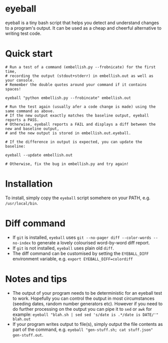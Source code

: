 # eyeball

eyeball is a tiny bash script that helps you detect and understand changes to a program's output. It can be used as a cheap and 
cheerful alternative to writing test code.

# Quick start

```
# Run a test of a command (embellish.py --frobnicate) for the first time, 
# recording the output (stdout+stderr) in embellish.out as well as your console.
# Remember the double quotes around your command if it contains spaces!

eyeball "python embellish.py --frobincate" embellish.out

# Run the test again (usually afer a code change is made) using the same command as above.
# If the new output exactly matches the baseline output, eyeball reports a PASS.
# Otherwise, eyeball reports a FAIL and displays a diff between the new and baseline output, 
# and the new output is stored in embellish.out.eyeball.

# If the difference in output is expected, you can update the baseline:

eyeball --update embellish.out

# Otherwise, fix the bug in embellish.py and try again!
```

# Installation

To install, simply copy the `eyeball` script somehere on your PATH, e.g. `/usr/local/bin`.

# Diff command

- If `git` is installed, `eyeball` uses `git --no-pager diff --color-words --no-index` to generate a lovely colourised word-by-word diff report.
- If `git` is not installed, `eyeball` uses plain old `diff`.
- The diff command can be customised by setting the `EYEBALL_DIFF` environment variable, e.g. `export EYEBALL_DIFF=colordiff`

# Notes and tips

- The output of your program needs to be deterministic for an eyeball test to work. Hopefully you can control the output 
in most circumstances (seeding dates, random number generators etc). However if you need to do further processing on the output you can 
pipe it to `sed` or `awk` for example: `eyeball "blah.sh | sed sed 's/date is .*/date is DATE/'" blah.out`
- If your program writes output to file(s), simply output the file contents as part of the command, e.g. 
`eyeball "gen-stuff.sh; cat stuff.json" gen-stuff.out`.


